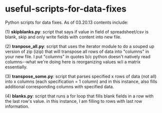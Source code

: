 useful-scripts-for-data-fixes
=============================

Python scripts for data fixes. As of 03.20.13 contents include:

(1) **skipblanks.py**: script that says if value in field of spreadsheet/csv is blank, skip and only write fields with                           content into new file.

(2) **tranpose_all.py**: script that uses the iterator module to do a souped up version of zip (izip) that will transpose                          all rows of data into "columns" in your new file. I put "columns" in quotes b/c python doesn't 
                         natively read columns--what we're doing here is reorganizing values w/i a matrix essentially.

(3) **transpose_some.py**: script that parses specified x rows of data (not all) into x columns (each specification = 1                              column) and in this instance, also fills additional corresponding columns with specified data.

(4) **blanks.py**: script that runs a for loop that fills blank fields in a row with the last row's value. in this 
                   instance, I am filling to rows with last row information.
